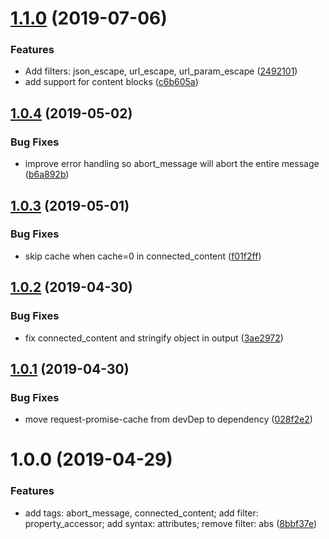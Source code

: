 # [1.1.0](https://github.com/yq314/brazejs/compare/v1.0.4...v1.1.0) (2019-07-06)


### Features

* Add filters: json_escape, url_escape, url_param_escape ([2492101](https://github.com/yq314/brazejs/commit/2492101))
* add support for content blocks ([c6b605a](https://github.com/yq314/brazejs/commit/c6b605a))

## [1.0.4](https://github.com/yq314/brazejs/compare/v1.0.3...v1.0.4) (2019-05-02)


### Bug Fixes

* improve error handling so abort_message will abort the entire message ([b6a892b](https://github.com/yq314/brazejs/commit/b6a892b))

## [1.0.3](https://github.com/yq314/brazejs/compare/v1.0.2...v1.0.3) (2019-05-01)


### Bug Fixes

* skip cache when cache=0 in connected_content ([f01f2ff](https://github.com/yq314/brazejs/commit/f01f2ff))

## [1.0.2](https://github.com/yq314/brazejs/compare/v1.0.1...v1.0.2) (2019-04-30)


### Bug Fixes

* fix connected_content and stringify object in output ([3ae2972](https://github.com/yq314/brazejs/commit/3ae2972))

## [1.0.1](https://github.com/yq314/brazejs/compare/v1.0.0...v1.0.1) (2019-04-30)


### Bug Fixes

* move request-promise-cache from devDep to dependency ([028f2e2](https://github.com/yq314/brazejs/commit/028f2e2))

# 1.0.0 (2019-04-29)


### Features

* add tags: abort_message, connected_content; add filter: property_accessor; add syntax: attributes; remove filter: abs ([8bbf37e](https://github.com/yq314/brazejs/commit/8bbf37e))

